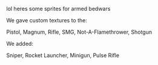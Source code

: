 lol heres some sprites for armed bedwars

We gave custom textures to the:
  
  Pistol, Magnum, Rifle, SMG, Not-A-Flamethrower, Shotgun



We added:

  Sniper, Rocket Launcher, Minigun, Pulse Rifle
